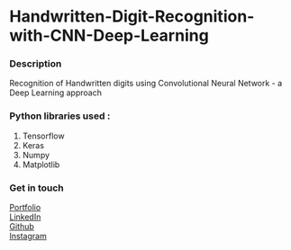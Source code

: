 # Handwritten-Digit-Recognition-with-CNN-Deep-Learning
### Description
Recognition of Handwritten digits using Convolutional Neural Network - a Deep Learning approach

### Python libraries used :

1. Tensorflow
2. Keras
3. Numpy
4. Matplotlib


### Get in touch
<a href =  "aniketsinha06.github.io">Portfolio</a></br>
<a href =  "https://www.linkedin.com/in/aniket-sinha">LinkedIn</a></br>
<a href =  "github.com/aniketsinha06">Github</a></br>
<a href =  "https://www.instagram.com/machinelearning06/">Instagram</a></br>
